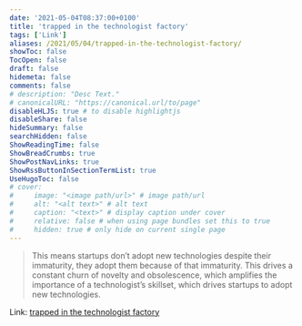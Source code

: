 ```yaml
---
date: '2021-05-04T08:37:00+0100'
title: 'trapped in the technologist factory'
tags: ['Link']
aliases: /2021/05/04/trapped-in-the-technologist-factory/
showToc: false
TocOpen: false
draft: false
hidemeta: false
comments: false
# description: "Desc Text."
# canonicalURL: "https://canonical.url/to/page"
disableHLJS: true # to disable highlightjs
disableShare: false
hideSummary: false
searchHidden: false
ShowReadingTime: false
ShowBreadCrumbs: true
ShowPostNavLinks: true
ShowRssButtonInSectionTermList: true
UseHugoToc: false
# cover:
#     image: "<image path/url>" # image path/url
#     alt: "<alt text>" # alt text
#     caption: "<text>" # display caption under cover
#     relative: false # when using page bundles set this to true
#     hidden: true # only hide on current single page
---
```


> This means startups don’t adopt new technologies despite their immaturity, they adopt them because of that immaturity. This drives a constant churn of novelty and obsolescence, which amplifies the importance of a technologist’s skillset, which drives startups to adopt new technologies.

Link: [trapped in the technologist factory](https://ideolalia.com/essays/trapped-in-the-technologist-factory.html)
